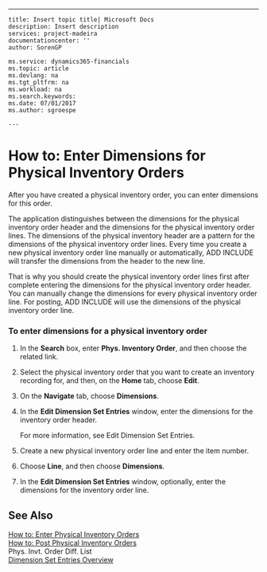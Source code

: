 ---
    title: Insert topic title| Microsoft Docs
    description: Insert description
    services: project-madeira
    documentationcenter: ''
    author: SorenGP

    ms.service: dynamics365-financials
    ms.topic: article
    ms.devlang: na
    ms.tgt_pltfrm: na
    ms.workload: na
    ms.search.keywords:
    ms.date: 07/01/2017
    ms.author: sgroespe

    ---
# How to: Enter Dimensions for Physical Inventory Orders
After you have created a physical inventory order, you can enter dimensions for this order.  

 The application distinguishes between the dimensions for the physical inventory order header and the dimensions for the physical inventory order lines. The dimensions of the physical inventory header are a pattern for the dimensions of the physical inventory order lines. Every time you create a new physical inventory order line manually or automatically, ADD INCLUDE<!--[!INCLUDE[navnow](../../includes/navnow_md.md)]--> will transfer the dimensions from the header to the new line.  

 That is why you should create the physical inventory order lines first after complete entering the dimensions for the physical inventory order header. You can manually change the dimensions for every physical inventory order line. For posting, ADD INCLUDE<!--[!INCLUDE[navnow](../../includes/navnow_md.md)]--> will use the dimensions of the physical inventory order line.  

### To enter dimensions for a physical inventory order  

1.  In the **Search** box, enter **Phys. Inventory Order**, and then choose the related link.  

2.  Select the physical inventory order that you want to create an inventory recording for, and then, on the **Home** tab, choose **Edit**.  

3.  On the **Navigate** tab, choose **Dimensions**.  

4.  In the **Edit Dimension Set Entries** window, enter the dimensions for the inventory order header.  

     For more information, see Edit Dimension Set Entries.  

5.  Create a new physical inventory order line and enter the item number.  

6.  Choose **Line**, and then choose **Dimensions**.  

7.  In the **Edit Dimension Set Entries** window, optionally, enter the dimensions for the inventory order line.  

## See Also  
 [How to: Enter Physical Inventory Orders](../how-to-enter-physical-inventory-orders.md)   
 [How to: Post Physical Inventory Orders](../how-to-post-physical-inventory-orders.md)   
 Phys. Invt. Order Diff. List   
 [Dimension Set Entries Overview](../design-details-dimension-set-entries-overview.md)
